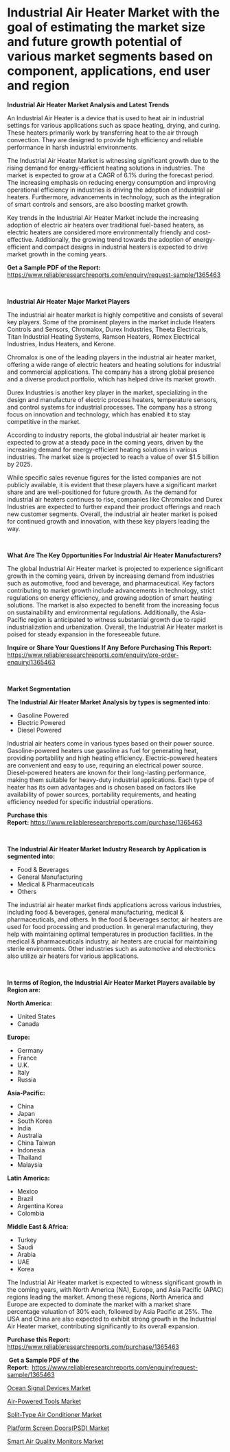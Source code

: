 <p><h1>Industrial Air Heater Market with the goal of estimating the market size and future growth potential of various market segments based on component, applications, end user and region</h1></p><p><strong>Industrial Air Heater Market Analysis and Latest Trends</strong></p>
<p><p>An Industrial Air Heater is a device that is used to heat air in industrial settings for various applications such as space heating, drying, and curing. These heaters primarily work by transferring heat to the air through convection. They are designed to provide high efficiency and reliable performance in harsh industrial environments.</p><p>The Industrial Air Heater Market is witnessing significant growth due to the rising demand for energy-efficient heating solutions in industries. The market is expected to grow at a CAGR of 6.1% during the forecast period. The increasing emphasis on reducing energy consumption and improving operational efficiency in industries is driving the adoption of industrial air heaters. Furthermore, advancements in technology, such as the integration of smart controls and sensors, are also boosting market growth.</p><p>Key trends in the Industrial Air Heater Market include the increasing adoption of electric air heaters over traditional fuel-based heaters, as electric heaters are considered more environmentally friendly and cost-effective. Additionally, the growing trend towards the adoption of energy-efficient and compact designs in industrial heaters is expected to drive market growth in the coming years.</p></p>
<p><strong>Get a Sample PDF of the Report:&nbsp;</strong> <a href="https://www.reliableresearchreports.com/enquiry/request-sample/1365463">https://www.reliableresearchreports.com/enquiry/request-sample/1365463</a></p>
<p>&nbsp;</p>
<p><strong>Industrial Air Heater Major Market Players</strong></p>
<p><p>The industrial air heater market is highly competitive and consists of several key players. Some of the prominent players in the market include Heaters Controls and Sensors, Chromalox, Durex Industries, Theeta Electricals, Titan Industrial Heating Systems, Ramson Heaters, Romex Electrical Industries, Indus Heaters, and Kerone.</p><p>Chromalox is one of the leading players in the industrial air heater market, offering a wide range of electric heaters and heating solutions for industrial and commercial applications. The company has a strong global presence and a diverse product portfolio, which has helped drive its market growth. </p><p>Durex Industries is another key player in the market, specializing in the design and manufacture of electric process heaters, temperature sensors, and control systems for industrial processes. The company has a strong focus on innovation and technology, which has enabled it to stay competitive in the market.</p><p>According to industry reports, the global industrial air heater market is expected to grow at a steady pace in the coming years, driven by the increasing demand for energy-efficient heating solutions in various industries. The market size is projected to reach a value of over $1.5 billion by 2025.</p><p>While specific sales revenue figures for the listed companies are not publicly available, it is evident that these players have a significant market share and are well-positioned for future growth. As the demand for industrial air heaters continues to rise, companies like Chromalox and Durex Industries are expected to further expand their product offerings and reach new customer segments. Overall, the industrial air heater market is poised for continued growth and innovation, with these key players leading the way.</p></p>
<p>&nbsp;</p>
<p><strong>What Are The Key Opportunities For Industrial Air Heater Manufacturers?</strong></p>
<p><p>The global Industrial Air Heater market is projected to experience significant growth in the coming years, driven by increasing demand from industries such as automotive, food and beverage, and pharmaceutical. Key factors contributing to market growth include advancements in technology, strict regulations on energy efficiency, and growing adoption of smart heating solutions. The market is also expected to benefit from the increasing focus on sustainability and environmental regulations. Additionally, the Asia-Pacific region is anticipated to witness substantial growth due to rapid industrialization and urbanization. Overall, the Industrial Air Heater market is poised for steady expansion in the foreseeable future.</p></p>
<p><strong>Inquire or Share Your Questions If Any Before Purchasing This Report:</strong> <a href="https://www.reliableresearchreports.com/enquiry/pre-order-enquiry/1365463">https://www.reliableresearchreports.com/enquiry/pre-order-enquiry/1365463</a></p>
<p>&nbsp;</p>
<p><strong>Market Segmentation</strong></p>
<p><strong>The Industrial Air Heater Market Analysis by types is segmented into:</strong></p>
<p><ul><li>Gasoline Powered</li><li>Electric Powered</li><li>Diesel Powered</li></ul></p>
<p><p>Industrial air heaters come in various types based on their power source. Gasoline-powered heaters use gasoline as fuel for generating heat, providing portability and high heating efficiency. Electric-powered heaters are convenient and easy to use, requiring an electrical power source. Diesel-powered heaters are known for their long-lasting performance, making them suitable for heavy-duty industrial applications. Each type of heater has its own advantages and is chosen based on factors like availability of power sources, portability requirements, and heating efficiency needed for specific industrial operations.</p></p>
<p><strong>Purchase this Report:&nbsp;</strong><a href="https://www.reliableresearchreports.com/purchase/1365463">https://www.reliableresearchreports.com/purchase/1365463</a></p>
<p>&nbsp;</p>
<p><strong>The Industrial Air Heater Market Industry Research by Application is segmented into:</strong></p>
<p><ul><li>Food & Beverages</li><li>General Manufacturing</li><li>Medical & Pharmaceuticals</li><li>Others</li></ul></p>
<p><p>The industrial air heater market finds applications across various industries, including food & beverages, general manufacturing, medical & pharmaceuticals, and others. In the food & beverages sector, air heaters are used for food processing and production. In general manufacturing, they help with maintaining optimal temperatures in production facilities. In the medical & pharmaceuticals industry, air heaters are crucial for maintaining sterile environments. Other industries such as automotive and electronics also utilize air heaters for various applications.</p></p>
<p>&nbsp;</p>
<p><strong>In terms of Region, the Industrial Air Heater Market Players available by Region are:</strong></p>
<p>
    <p> <strong> North America: </strong>
        <ul>
            <li>United States</li>
            <li>Canada</li>
        </ul>
        </p> 
    <p> <strong> Europe: </strong>
        <ul>
            <li>Germany</li>
            <li>France</li>
            <li>U.K.</li>
            <li>Italy</li>
            <li>Russia</li>
        </ul>
        </p> 
    <p> <strong> Asia-Pacific: </strong>
        <ul>
            <li>China</li>
            <li>Japan</li>
            <li>South Korea</li>
            <li>India</li>
            <li>Australia</li>
            <li>China Taiwan</li>
            <li>Indonesia</li>
            <li>Thailand</li>
            <li>Malaysia</li>
        </ul>
        </p> 
    <p> <strong> Latin America: </strong>
        <ul>
            <li>Mexico</li>
            <li>Brazil</li>
            <li>Argentina Korea</li>
            <li>Colombia</li>
        </ul>
        </p> 
    <p> <strong> Middle East & Africa: </strong>
        <ul>
            <li>Turkey</li>
            <li>Saudi</li>
            <li>Arabia</li>
            <li>UAE</li>
            <li>Korea</li>
        </ul>
    </p>
    </p>
<p><p>The Industrial Air Heater market is expected to witness significant growth in the coming years, with North America (NA), Europe, and Asia Pacific (APAC) regions leading the market. Among these regions, North America and Europe are expected to dominate the market with a market share percentage valuation of 30% each, followed by Asia Pacific at 25%. The USA and China are also expected to exhibit strong growth in the Industrial Air Heater market, contributing significantly to its overall expansion.</p></p>
<p><strong>Purchase this Report: </strong><a href="https://www.reliableresearchreports.com/purchase/1365463">https://www.reliableresearchreports.com/purchase/1365463</a></p>
<p>&nbsp;<strong>Get a Sample PDF of the Report:&nbsp;&nbsp;</strong><a href="https://www.reliableresearchreports.com/enquiry/request-sample/1365463">https://www.reliableresearchreports.com/enquiry/request-sample/1365463</a></p>
<p><strong></strong></p>
<p><p><a href="https://medium.com/p/a150b17e247c/edit">Ocean Signal Devices Market</a></p><p><a href="https://medium.com/@ethanmendoza76/analyzing-air-powered-tools-market-global-industry-perspective-and-forecast-2024-to-2031-29145438ec0a">Air-Powered Tools Market</a></p><p><a href="https://medium.com/p/2ce4f762cdf2/edit">Split-Type Air Conditioner Market</a></p><p><a href="https://medium.com/@ethanmendoza76/platform-screen-doors-psd-market-the-key-to-successful-business-strategy-forecast-till-2031-24782ecf9e62">Platform Screen Doors(PSD) Market</a></p><p><a href="https://medium.com/@ethanmendoza76/smart-air-quality-monitors-market-research-report-its-history-and-forecast-2024-to-2031-24bb8a35b7c0">Smart Air Quality Monitors Market</a></p></p>